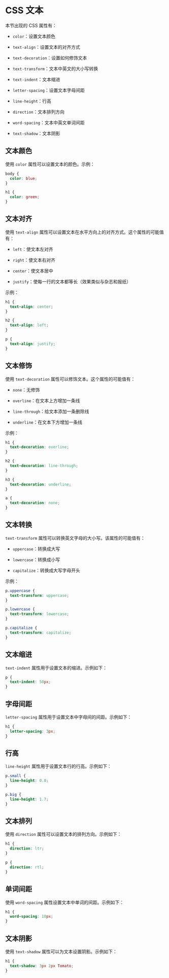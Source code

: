 # CSS 文本

本节出现的 CSS 属性有：

- `color`：设置文本颜色

- `text-align`：设置文本的对齐方式

- `text-decoration`：设置如何修饰文本

- `text-transform`：文本中英文的大小写转换

- `text-indent`：文本缩进

- `letter-spacing`：设置文本字母间距

- `line-height`：行高

- `direction`：文本排列方向

- `word-spacing`：文本中英文单词间距

- `text-shadow`：文本阴影

## 文本颜色

使用 `color` 属性可以设置文本的颜色。示例：

```css
body {
  color: blue;
}

h1 {
  color: green;
}
```

## 文本对齐

使用 `text-align` 属性可以设置文本在水平方向上的对齐方式。这个属性的可能值有：

- `left`：使文本左对齐

- `right`：使文本右对齐

- `center`：使文本居中

- `justify`：使每一行的文本都等长（效果类似与杂志和报纸）

示例：
```css
h1 {
  text-align: center;
}

h2 {
  text-align: left;
}

p {
  text-align: justify;
}
```

## 文本修饰

使用 `text-decoration` 属性可以修饰文本。这个属性的可能值有：

- `none`：无修饰

- `overline`：在文本上方增加一条线

- `line-through`：给文本添加一条删除线

- `underline`：在文本下方增加一条线

示例：
```css
h1 {
  text-decoration: overline;
}

h2 {
  text-decoration: line-through;
}

h3 {
  text-decoration: underline;
}

a {
  text-decoration: none;
}
```

## 文本转换

`text-transform` 属性可以转换英文字母的大小写。该属性的可能值有：

- `uppercase`：转换成大写

- `lowercase`：转换成小写

- `capitalize`：转换成大写字母开头

示例：
```css
p.uppercase {
  text-transform: uppercase;
}

p.lowercase {
  text-transform: lowercase;
}

p.capitalize {
  text-transform: capitalize;
}
```

## 文本缩进

`text-indent` 属性用于设置文本的缩进。示例如下：

```css
p {
  text-indent: 50px;
}
```

## 字母间距

`letter-spacing` 属性用于设置文本中字母间的间距。示例如下：

```css
h1 {
  letter-spacing: 3px;
}
```

## 行高

`line-height` 属性用于设置文本行的行高。示例如下：

```css
p.small {
  line-height: 0.8;
}

p.big {
  line-height: 1.7;
}
```

## 文本排列

使用 `direction` 属性可以设置文本的排列方向。示例如下：

```css
h1 {
  direction: ltr;
}

p {
  direction: rtl;
}
```

## 单词间距

使用 `word-spacing` 属性设置文本中单词的间距。示例如下：

```css
h1 {
  word-spacing: 10px;
}
```

## 文本阴影

使用 `text-shadow` 属性可以为文本设置阴影。示例如下：

```css
h1 {
  text-shadow: 3px 2px Tomato;
}
```